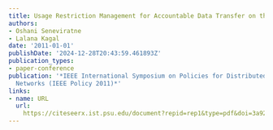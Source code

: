 ```yaml
---
title: Usage Restriction Management for Accountable Data Transfer on the Web
authors:
- Oshani Seneviratne
- Lalana Kagal
date: '2011-01-01'
publishDate: '2024-12-28T20:43:59.461893Z'
publication_types:
- paper-conference
publication: '*IEEE International Symposium on Policies for Distributed Systems and
  Networks (IEEE Policy 2011)*'
links:
- name: URL
  url: 
    https://citeseerx.ist.psu.edu/document?repid=rep1&type=pdf&doi=3a920cfb7dd17f409e4eecc2c524461c60c5441d
---
```

